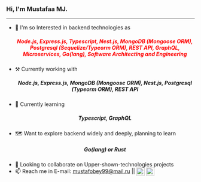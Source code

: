 ### Hi, I'm Mustafaa MJ.
<hr />

- 👀 I'm so Interested in backend technologies as <h5 align="center" style="color: red">Node.js, Express.js, Typescript, Nest.js, MongoDB (Mongoose ORM), Postgresql (Sequelize/Typeorm ORM), REST API, GraphQL, Microservices, Go(lang), Software Architecting and Engineering</h5> 
- ⚒  Currently working with <h5 align="center">Node.js, Express.js, MongoDB (Mongoose ORM), Nest.js, Postgresql (Typeorm ORM), REST API</h5> 
- 🌱 Currently learning <h5 align="center">Typescript, GraphQL</h5>
- 🗺 Want to explore backend widely and deeply, planning to learn <h5 align="center">Go(lang) or Rust</h5> 
- 💞️ Looking to collaborate on Upper-shown-technologies projects
- 📫 Reach me in  E-mail: mustafobey99@mail.ru || [<img align="center" width="22px" src="https://camo.githubusercontent.com/c80f9763ed06d4ab9fbcc1a74b8b74cd95e4c7f82d3f1f70233994f236a0faeb/68747470733a2f2f63646e2e6a7364656c6976722e6e65742f6e706d2f73696d706c652d69636f6e734076332f69636f6e732f696e7374616772616d2e737667" />](https://www.instagram.com/sty_z17/) [<img align="center" width="22px" src="https://cdn-icons.flaticon.com/png/128/3670/premium/3670044.png?token=exp=1634650631~hmac=620d5586accb0a04e1c5a9569cd915d6">](t.me/Ok_Google99)
